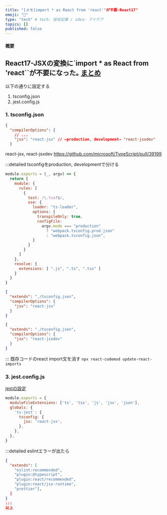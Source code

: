 ```yaml
---
title: "[メモ]import * as React from 'react'"が不要-React17"
emoji: "📘"
type: "tech" # tech: 技術記事 / idea: アイデア
topics: []
published: false
---
```

#### 概要
React17-JSXの変換に`import * as React from 'react``が不要になった｡  [まとめ](https://zenn.dev/uhyo/articles/react17-new-jsx-transform)
---
以下の通りに設定する
1. tsconfig.json
2. jest.config.js

### 1. tsconfig.json
```ts:tsconfig.json
{
  "compilerOptions": {
    // ...
    "jsx": "react-jsx" // ←production, development→ "react-jsxdev"
  }
```
react-jsx, react-jsxdev
https://github.com/microsoft/TypeScript/pull/39199

:::detailed tsconfigをproduction, developmentで分ける
```js:webpack.config.js
module.exports = (_, argv) => {
  return {
    module: {
      rules: [
        {
          test: /\.tsx?$/,
          use: {
            loader: "ts-loader",
            options: {
              transpileOnly: true,
              configFile:
                argv.mode === "production"
                  ? "webpack.tsconfig.prod.json"
                  : "webpack.tsconfig.json",
            }
          }
        }
      ]
    },
    resolve: {
      extensions: [ ".js", ".ts", ".tsx" ]
    }
  }
}
```
```:webpack.tsconfig.prod.json
{
  "extends": "./tsconfig.json",
  "compilerOptions": {
    "jsx": "react-jsx"
  }
}
```
```:webpack.tsconfig.json
{
  "extends": "./tsconfig.json",
  "compilerOptions": {
    "jsx": "react-jsxdev"
  }
}
```

:::
既存コードのreact import文を消す
`npx react-codemod update-react-imports`


### 3. jest.config.js
[jestの設定](https://zenn.dev/panyoriokome/scraps/78aecf55ba5a38
)
```js:jest.config.js
module.exports = {
  moduleFileExtensions: ['ts', 'tsx', 'js', 'jsx', 'json'],
  globals: {
    'ts-jest': {
      tsconfig: {
        jsx: 'react-jsx',
      },
    },
  },
}
```
:::detailed eslintエラーが出たら
```.eslintrc.json
{
  "extends": [
    "eslint:recommended",
    "plugin:@typescript",
    "plugin:react/recommended",
    "plugin:react/jsx-runtime",
    "prettier"],
  ]
}
:::
以上